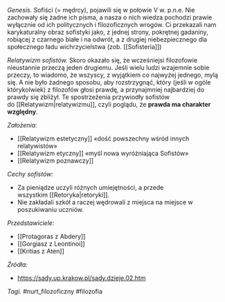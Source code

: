 _Genesis._ Sofiści (= mędrcy), pojawili się w połowie V w. p.n.e. Nie zachowały się żadne ich pisma, a nasza o nich wiedza pochodzi prawie wyłącznie od ich politycznych i filozoficznych wrogów. Ci przekazali nam karykaturalny obraz sofistyki jako, z jednej strony, pokrętnej gadaniny, robiącej z czarnego białe i na odwrót, a z drugiej niebezpiecznego dla społecznego ładu wichrzycielstwa (zob. [[Sofisteria]])

_Relatywizm sofistów._ Skoro okazało się, że wcześniejsi filozofowie nieustannie przeczą jeden drugiemu. Jeśli wielu ludzi wzajemnie sobie przeczy, to wiadomo, że wszyscy, z wyjątkiem co najwyżej jednego, mylą się. A nie było żadnego sposobu, aby rozstrzygnąć, który (jeśli w ogóle którykolwiek) z filozofów głosi prawdę, a przynajmniej najbardziej do prawdy się zbliżył. Te spostrzeżenia przywiodły sofistów do [[Relatywizm|relatywizmu]], czyli poglądu, że **prawda ma charakter względny**.

_Założenia:_
- [[Relatywizm estetyczny]] «dość powszechny wśród innych relatywistów»
- [[Relatywizm etyczny]] «myśl nowa wyróżniająca Sofistów»
- [[Relatywizm poznawczy]]

_Cechy sofistów:_
- Za pieniądze uczyli różnych umiejętności, a przede wszystkim [[Retoryka|retoryki]].
- Nie zakładali szkół a raczej wędrowali z miejsca na miejsce w poszukiwaniu uczniów.

_Przedstawiciele:_
- [[Protagoras z Abdery]]
- [[Gorgiasz z Leontinoi]]
- [[Kritias z Aten]]

_Źródła:_
- https://sady.up.krakow.pl/sady.dzieje.02.htm

_Tagi._ #nurt_filozoficzny #filozofia 